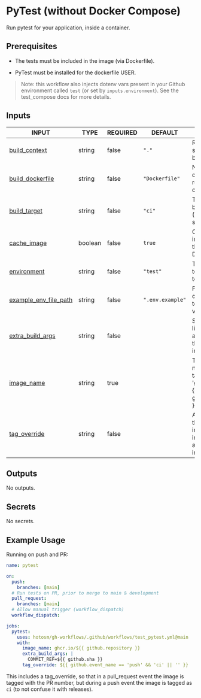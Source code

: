 # PyTest (without Docker Compose)

Run pytest for your application, inside a container.

## Prerequisites

- The tests must be included in the image (via Dockerfile).

- PyTest must be installed for the dockerfile USER.

> Note: this workflow also injects dotenv vars present in your
> Github environment called `test` (or set by `inputs.environment`).
> See the test_compose docs for more details.

## Inputs

<!-- AUTO-DOC-INPUT:START - Do not remove or modify this section -->

| INPUT                                                                                           | TYPE    | REQUIRED | DEFAULT          | DESCRIPTION                                                                               |
| ----------------------------------------------------------------------------------------------- | ------- | -------- | ---------------- | ----------------------------------------------------------------------------------------- |
| <a name="input_build_context"></a>[build_context](#input_build_context)                         | string  | false    | `"."`            | Root directory to start the <br>build from.                                               |
| <a name="input_build_dockerfile"></a>[build_dockerfile](#input_build_dockerfile)                | string  | false    | `"Dockerfile"`   | Name of dockerfile, relative to <br>context dir.                                          |
| <a name="input_build_target"></a>[build_target](#input_build_target)                            | string  | false    | `"ci"`           | The target to built to <br>(default to ci stage).                                         |
| <a name="input_cache_image"></a>[cache_image](#input_cache_image)                               | boolean | false    | `true`           | Cache the built image, for <br>the next run. Default true.                                |
| <a name="input_environment"></a>[environment](#input_environment)                               | string  | false    | `"test"`         | The environment to use for <br>testing.                                                   |
| <a name="input_example_env_file_path"></a>[example_env_file_path](#input_example_env_file_path) | string  | false    | `".env.example"` | Path to example dotenv file <br>to substitute variables for.                              |
| <a name="input_extra_build_args"></a>[extra_build_args](#input_extra_build_args)                | string  | false    |                  | Space separated list of build <br>args to use for the <br>image.                          |
| <a name="input_image_name"></a>[image_name](#input_image_name)                                  | string  | true     |                  | The image root name, without <br>tag. E.g. 'ghcr.io/[dollar]{{ github.repository }}'      |
| <a name="input_tag_override"></a>[tag_override](#input_tag_override)                            | string  | false    |                  | An override for the build <br>image tag. Must include tests <br>and have PyTest installed |

<!-- AUTO-DOC-INPUT:END -->

## Outputs

<!-- AUTO-DOC-OUTPUT:START - Do not remove or modify this section -->

No outputs.

<!-- AUTO-DOC-OUTPUT:END -->

## Secrets

<!-- AUTO-DOC-SECRETS:START - Do not remove or modify this section -->

No secrets.

<!-- AUTO-DOC-SECRETS:END -->

## Example Usage

Running on push and PR:

```yaml
name: pytest

on:
  push:
    branches: [main]
  # Run tests on PR, prior to merge to main & development
  pull_request:
    branches: [main]
  # Allow manual trigger (workflow_dispatch)
  workflow_dispatch:

jobs:
  pytest:
    uses: hotosm/gh-workflows/.github/workflows/test_pytest.yml@main
    with:
      image_name: ghcr.io/${{ github.repository }}
      extra_build_args: |
        COMMIT_REF=${{ github.sha }}
      tag_override: ${{ github.event_name == 'push' && 'ci' || '' }}
```

This includes a tag_override, so that in a pull_request event
the image is tagged with the PR number, but during a push
event the image is tagged as `ci` (to not confuse it with releases).
